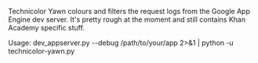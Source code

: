 Technicolor Yawn colours and filters the request logs from the Google App
Engine dev server. It's pretty rough at the moment and still contains Khan
Academy specific stuff.

Usage:
dev_appserver.py --debug /path/to/your/app 2>&1 | python -u technicolor-yawn.py
